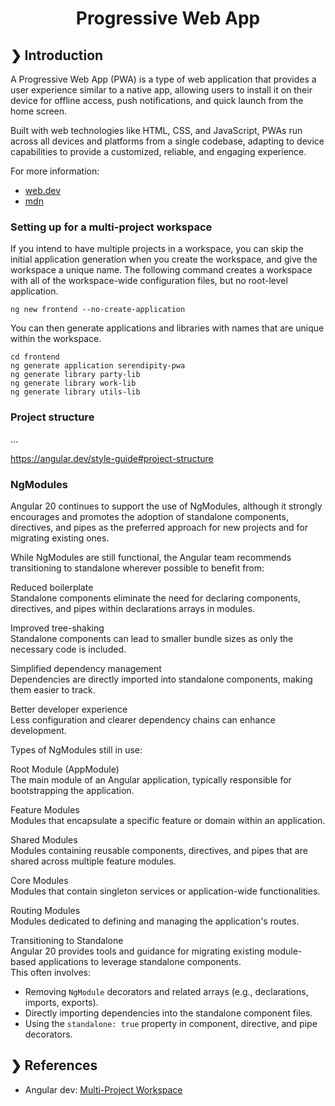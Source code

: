 <h1 align="center">Progressive Web App</h1>

## ❯ Introduction

A Progressive Web App (PWA) is a type of web application that provides a user experience similar to a native app, 
allowing users to install it on their device for offline access, push notifications, and quick launch from the 
home screen. 

Built with web technologies like HTML, CSS, and JavaScript, PWAs run across all devices and platforms from a single 
codebase, adapting to device capabilities to provide a customized, reliable, and engaging experience.

For more information:
- [web.dev](https://web.dev/explore/progressive-web-apps)
- [mdn](https://developer.mozilla.org/en-US/docs/Web/Progressive_web_apps)

### Setting up for a multi-project workspace

If you intend to have multiple projects in a workspace, you can skip the initial application generation when you create 
the workspace, and give the workspace a unique name. The following command creates a workspace with all of the 
workspace-wide configuration files, but no root-level application.

```
ng new frontend --no-create-application
```

You can then generate applications and libraries with names that are unique within the workspace.

```
cd frontend
ng generate application serendipity-pwa
ng generate library party-lib
ng generate library work-lib
ng generate library utils-lib
```







### Project structure

...

https://angular.dev/style-guide#project-structure




### NgModules

Angular 20 continues to support the use of NgModules, although it strongly encourages and promotes the adoption of 
standalone components, directives, and pipes as the preferred approach for new projects and for migrating existing ones.

While NgModules are still functional, the Angular team recommends transitioning to standalone wherever possible to benefit from:

Reduced boilerplate <br />
Standalone components eliminate the need for declaring components, directives, and pipes within declarations arrays in modules.

Improved tree-shaking <br />
Standalone components can lead to smaller bundle sizes as only the necessary code is included.

Simplified dependency management <br />
Dependencies are directly imported into standalone components, making them easier to track.

Better developer experience <br />
Less configuration and clearer dependency chains can enhance development.

Types of NgModules still in use: <br />

Root Module (AppModule) <br />
The main module of an Angular application, typically responsible for bootstrapping the application.

Feature Modules <br />
Modules that encapsulate a specific feature or domain within an application.

Shared Modules <br />
Modules containing reusable components, directives, and pipes that are shared across multiple feature modules.

Core Modules <br />
Modules that contain singleton services or application-wide functionalities.

Routing Modules <br />
Modules dedicated to defining and managing the application's routes.

Transitioning to Standalone <br />
Angular 20 provides tools and guidance for migrating existing module-based applications to leverage standalone components. <br />
This often involves:
- Removing `NgModule` decorators and related arrays (e.g., declarations, imports, exports).
- Directly importing dependencies into the standalone component files.
- Using the `standalone: true` property in component, directive, and pipe decorators.

## ❯ References

* Angular dev: [Multi-Project Workspace](https://angular.dev/reference/configs/file-structure#multiple-projects)
